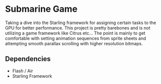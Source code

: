 Submarine Game
==============

Taking a dive into the Starling framework for assigning certain tasks to the GPU for better performance. This project is pretty barebones and is not utilizing a game framework like Citrus etc... The point is mainly to get comfortable with setting animation sequences from sprite sheets and attempting smooth parallax scrolling with higher resolution bitmaps. 

Dependencies
------------

- Flash / Air
- Starling Framework
